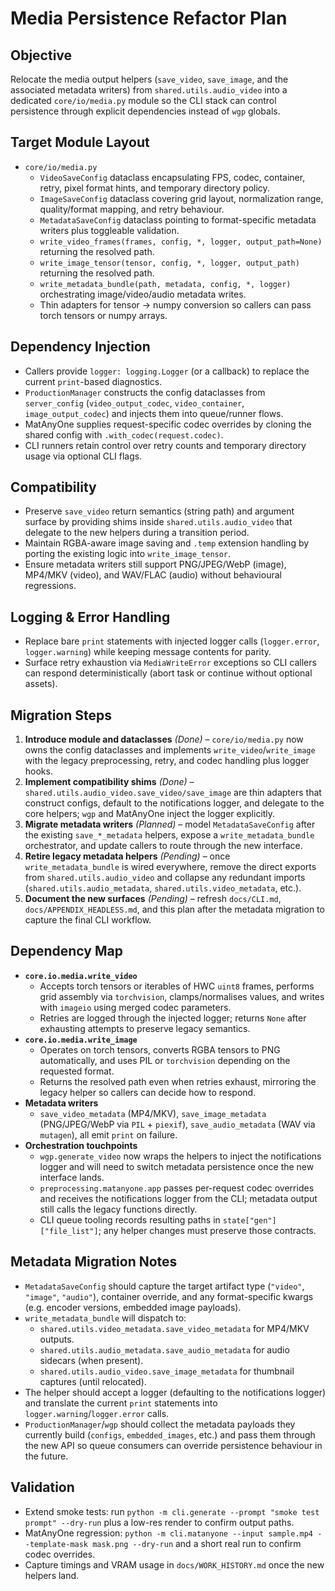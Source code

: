 # Media Persistence Refactor Plan

## Objective
Relocate the media output helpers (`save_video`, `save_image`, and the associated metadata writers) from `shared.utils.audio_video` into a dedicated `core/io/media.py` module so the CLI stack can control persistence through explicit dependencies instead of `wgp` globals.

## Target Module Layout
- `core/io/media.py`
  - `VideoSaveConfig` dataclass encapsulating FPS, codec, container, retry, pixel format hints, and temporary directory policy.
  - `ImageSaveConfig` dataclass covering grid layout, normalization range, quality/format mapping, and retry behaviour.
  - `MetadataSaveConfig` dataclass pointing to format-specific metadata writers plus toggleable validation.
  - `write_video_frames(frames, config, *, logger, output_path=None)` returning the resolved path.
  - `write_image_tensor(tensor, config, *, logger, output_path)` returning the resolved path.
  - `write_metadata_bundle(path, metadata, config, *, logger)` orchestrating image/video/audio metadata writes.
  - Thin adapters for tensor → numpy conversion so callers can pass torch tensors or numpy arrays.

## Dependency Injection
- Callers provide `logger: logging.Logger` (or a callback) to replace the current `print`-based diagnostics.
- `ProductionManager` constructs the config dataclasses from `server_config` (`video_output_codec`, `video_container`, `image_output_codec`) and injects them into queue/runner flows.
- MatAnyOne supplies request-specific codec overrides by cloning the shared config with `.with_codec(request.codec)`.
- CLI runners retain control over retry counts and temporary directory usage via optional CLI flags.

## Compatibility
- Preserve `save_video` return semantics (string path) and argument surface by providing shims inside `shared.utils.audio_video` that delegate to the new helpers during a transition period.
- Maintain RGBA-aware image saving and `.temp` extension handling by porting the existing logic into `write_image_tensor`.
- Ensure metadata writers still support PNG/JPEG/WebP (image), MP4/MKV (video), and WAV/FLAC (audio) without behavioural regressions.

## Logging & Error Handling
- Replace bare `print` statements with injected logger calls (`logger.error`, `logger.warning`) while keeping message contents for parity.
- Surface retry exhaustion via `MediaWriteError` exceptions so CLI callers can respond deterministically (abort task or continue without optional assets).

## Migration Steps
1. **Introduce module and dataclasses** *(Done)* – `core/io/media.py` now owns the config dataclasses and implements `write_video`/`write_image` with the legacy preprocessing, retry, and codec handling plus logger hooks.
2. **Implement compatibility shims** *(Done)* – `shared.utils.audio_video.save_video/save_image` are thin adapters that construct configs, default to the notifications logger, and delegate to the core helpers; `wgp` and MatAnyOne inject the logger explicitly.
3. **Migrate metadata writers** *(Planned)* – model `MetadataSaveConfig` after the existing `save_*_metadata` helpers, expose a `write_metadata_bundle` orchestrator, and update callers to route through the new interface.
4. **Retire legacy metadata helpers** *(Pending)* – once `write_metadata_bundle` is wired everywhere, remove the direct exports from `shared.utils.audio_video` and collapse any redundant imports (`shared.utils.audio_metadata`, `shared.utils.video_metadata`, etc.).
5. **Document the new surfaces** *(Pending)* – refresh `docs/CLI.md`, `docs/APPENDIX_HEADLESS.md`, and this plan after the metadata migration to capture the final CLI workflow.

## Dependency Map
- **`core.io.media.write_video`**
  - Accepts torch tensors or iterables of HWC `uint8` frames, performs grid assembly via `torchvision`, clamps/normalises values, and writes with `imageio` using merged codec parameters.
  - Retries are logged through the injected logger; returns `None` after exhausting attempts to preserve legacy semantics.
- **`core.io.media.write_image`**
  - Operates on torch tensors, converts RGBA tensors to PNG automatically, and uses PIL or `torchvision` depending on the requested format.
  - Returns the resolved path even when retries exhaust, mirroring the legacy helper so callers can decide how to respond.
- **Metadata writers**
  - `save_video_metadata` (MP4/MKV), `save_image_metadata` (PNG/JPEG/WebP via `PIL` + `piexif`), `save_audio_metadata` (WAV via `mutagen`), all emit `print` on failure.
- **Orchestration touchpoints**
  - `wgp.generate_video` now wraps the helpers to inject the notifications logger and will need to switch metadata persistence once the new interface lands.
  - `preprocessing.matanyone.app` passes per-request codec overrides and receives the notifications logger from the CLI; metadata output still calls the legacy functions directly.
  - CLI queue tooling records resulting paths in `state["gen"]["file_list"]`; any helper changes must preserve those contracts.

## Metadata Migration Notes
- `MetadataSaveConfig` should capture the target artifact type (`"video"`, `"image"`, `"audio"`), container override, and any format-specific kwargs (e.g. encoder versions, embedded image payloads).
- `write_metadata_bundle` will dispatch to:
  - `shared.utils.video_metadata.save_video_metadata` for MP4/MKV outputs.
  - `shared.utils.audio_metadata.save_audio_metadata` for audio sidecars (when present).
  - `shared.utils.audio_video.save_image_metadata` for thumbnail captures (until relocated).
- The helper should accept a logger (defaulting to the notifications logger) and translate the current `print` statements into `logger.warning`/`logger.error` calls.
- `ProductionManager`/`wgp` should collect the metadata payloads they currently build (`configs`, `embedded_images`, etc.) and pass them through the new API so queue consumers can override persistence behaviour in the future.

## Validation
- Extend smoke tests: run `python -m cli.generate --prompt "smoke test prompt" --dry-run` plus a low-res render to confirm output paths.
- MatAnyOne regression: `python -m cli.matanyone --input sample.mp4 --template-mask mask.png --dry-run` and a short real run to confirm codec overrides.
- Capture timings and VRAM usage in `docs/WORK_HISTORY.md` once the new helpers land.
